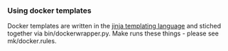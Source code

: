 ### Using docker templates

Docker templates are written in the [jinja templating language](https://jinja.palletsprojects.com/) and stiched together via bin/dockerwrapper.py. Make runs these things - please see mk/docker.rules.

